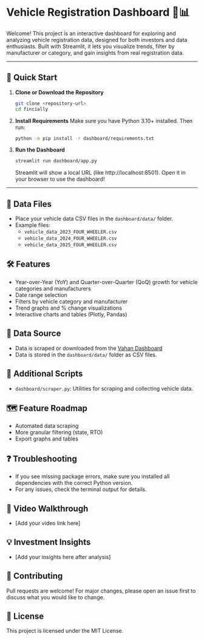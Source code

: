 
# Vehicle Registration Dashboard 🚗📊

Welcome! This project is an interactive dashboard for exploring and analyzing vehicle registration data, designed for both investors and data enthusiasts. Built with Streamlit, it lets you visualize trends, filter by manufacturer or category, and gain insights from real registration data.

---

## 🚀 Quick Start

1. **Clone or Download the Repository**
   ```sh
   git clone <repository-url>
   cd fincially
   ```

2. **Install Requirements**
   Make sure you have Python 3.10+ installed. Then run:
   ```sh
   python -m pip install -r dashboard/requirements.txt
   ```

3. **Run the Dashboard**
   ```sh
   streamlit run dashboard/app.py
   ```
   Streamlit will show a local URL (like http://localhost:8501). Open it in your browser to use the dashboard!

---

## 📂 Data Files
- Place your vehicle data CSV files in the `dashboard/data/` folder.
- Example files:
  - `vehicle_data_2023_FOUR_WHEELER.csv`
  - `vehicle_data_2024_FOUR_WHEELER.csv`
  - `vehicle_data_2025_FOUR_WHEELER.csv`

## 🛠 Features
- Year-over-Year (YoY) and Quarter-over-Quarter (QoQ) growth for vehicle categories and manufacturers
- Date range selection
- Filters by vehicle category and manufacturer
- Trend graphs and % change visualizations
- Interactive charts and tables (Plotly, Pandas)

## 📑 Data Source
- Data is scraped or downloaded from the [Vahan Dashboard](https://vahan.parivahan.gov.in/vahan4dashboard/vahan/view/reportview.xhtml)
- Data is stored in the `dashboard/data/` folder as CSV files.

## 🧰 Additional Scripts
- `dashboard/scraper.py`: Utilities for scraping and collecting vehicle data.

## 🗺️ Feature Roadmap
- Automated data scraping
- More granular filtering (state, RTO)
- Export graphs and tables

## ❓ Troubleshooting
- If you see missing package errors, make sure you installed all dependencies with the correct Python version.
- For any issues, check the terminal output for details.

## 🎥 Video Walkthrough
- [Add your video link here]

## 💡 Investment Insights
- [Add your insights here after analysis]

## 🤝 Contributing
Pull requests are welcome! For major changes, please open an issue first to discuss what you would like to change.

## 📄 License
This project is licensed under the MIT License.
